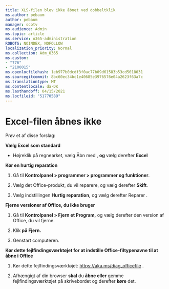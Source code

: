 ```yaml
---
title: XLS-filen blev ikke åbnet ved dobbeltklik
ms.author: pebaum
author: pebaum
manager: scotv
ms.audience: Admin
ms.topic: article
ms.service: o365-administration
ROBOTS: NOINDEX, NOFOLLOW
localization_priority: Normal
ms.collection: Adm_O365
ms.custom:
- "776"
- "2100015"
ms.openlocfilehash: 1eb977b0dcdf3f0ac77b09d61583b53cd5018031
ms.sourcegitcommit: 8bc60ec34bc1e40685e3976576e04a2623f63a7c
ms.translationtype: MT
ms.contentlocale: da-DK
ms.lasthandoff: 04/15/2021
ms.locfileid: "51770589"
---
```

# <a name="excel-file-doesnt-open"></a>Excel-filen åbnes ikke

Prøv et af disse forslag:

**Vælg Excel som standard**

* Højreklik på regnearket, vælg Åbn med , **og** vælg derefter **Excel**

**Kør en hurtig reparation**

1. Gå til **Kontrolpanel > programmer > programmer og funktioner**.

2. Vælg det Office-produkt, du vil reparere, og vælg derefter **Skift**.

3. Vælg indstillingen **Hurtig reparation,** og vælg derefter Reparer . 

**Fjerne versioner af Office, du ikke bruger**

1. Gå til **Kontrolpanel > Fjern et Program,** og vælg derefter den version af Office, du vil fjerne.

2. Klik **på Fjern.**

3. Genstart computeren.

**Kør dette fejlfindingsværktøjet for at indstille Office-filtypenavne til at åbne i Office**

1. Kør dette fejlfindingsværktøjet: https://aka.ms/diag_officefile .

2. Afhængigt af din browser **skal** du **åbne eller** gemme fejlfindingsværktøjet på skrivebordet og derefter **køre** det.
